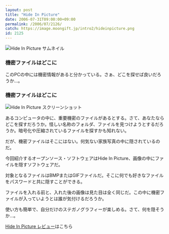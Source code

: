 ```yaml
---
layout: post
title: "Hide In Picture"
date: 2006-07-31T09:00:00+09:00
permalink: /2006/07/2126/
catch: https://image.moongift.jp/intro2/hideinpicture.png
id: 2125
---
```

 ![Hide In Picture サムネイル](https://image.moongift.jp/intro2/hideinpicture.t.png "Hide In Picture サムネイル")
  

### 機密ファイルはどこに
  
このPCの中には機密情報があると分かっている。さぁ、どこを探せば良いだろうか…。  
<!--more-->  

### 機密ファイルはどこに
  

![Hide In Picture スクリーンショット](https://image.moongift.jp/intro2/hideinpicture.png "Hide In Picture スクリーンショット")

  

あるコンピュータの中に、重要機密のファイルがあるとする。さて、あなたならどこを探すだろうか。怪しい名称のフォルダ、ファイルを見つけようとするだろうか。暗号化や圧縮されているファイルを探すかも知れない。

  

だが、機密ファイルはそこにはない。何気ない家族写真の中に隠されているのだ。

  

今回紹介するオープンソース・ソフトウェアはHide In Picture、画像の中にファイルを隠すソフトウェアだ。

  

対象となるファイルはBMPまたはGIFファイルだ。そこに何でも好きなファイルをパスワードと共に隠すことができる。

  

ファイルを入れる前と、入れた後の画像は見た目は全く同じだ。この中に機密ファイルが入っていようとは誰が気付けるだろうか。

  

使い方も簡単で、自分だけのステガノグラフィーが楽しめる。さて、何を隠そうか…。

  

[Hide In Picture レビュー](http://oss.moongift.jp/review/i-2135.html)はこちら

